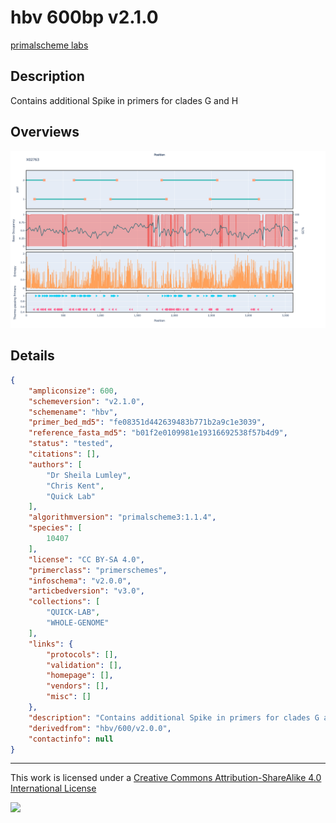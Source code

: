 # hbv 600bp v2.1.0

[primalscheme labs](https://labs.primalscheme.com/detail/hbv/600/v2.1.0)

## Description

Contains additional Spike in primers for clades G and H

## Overviews

![X02763.png](work/X02763.png)

## Details

```json
{
    "ampliconsize": 600,
    "schemeversion": "v2.1.0",
    "schemename": "hbv",
    "primer_bed_md5": "fe08351d442639483b771b2a9c1e3039",
    "reference_fasta_md5": "b01f2e0109981e19316692538f57b4d9",
    "status": "tested",
    "citations": [],
    "authors": [
        "Dr Sheila Lumley",
        "Chris Kent",
        "Quick Lab"
    ],
    "algorithmversion": "primalscheme3:1.1.4",
    "species": [
        10407
    ],
    "license": "CC BY-SA 4.0",
    "primerclass": "primerschemes",
    "infoschema": "v2.0.0",
    "articbedversion": "v3.0",
    "collections": [
        "QUICK-LAB",
        "WHOLE-GENOME"
    ],
    "links": {
        "protocols": [],
        "validation": [],
        "homepage": [],
        "vendors": [],
        "misc": []
    },
    "description": "Contains additional Spike in primers for clades G and H",
    "derivedfrom": "hbv/600/v2.0.0",
    "contactinfo": null
}
```



------------------------------------------------------------------------

This work is licensed under a [Creative Commons Attribution-ShareAlike 4.0 International License](http://creativecommons.org/licenses/by-sa/4.0/) 

![](https://i.creativecommons.org/l/by-sa/4.0/88x31.png)